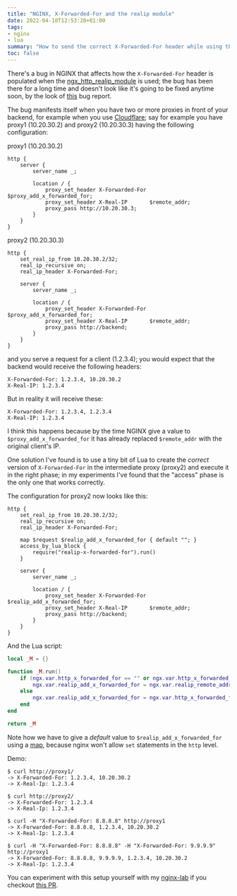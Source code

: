 ```yaml
---
title: "NGINX, X-Forwarded-For and the realip module"
date: 2022-04-10T12:53:20+01:00
tags:
- nginx
- lua
summary: "How to send the correct X-Forwarded-For header while using the realip module"
toc: false
---
```


There's a bug in NGINX that affects how the `X-Forwarded-For` header is populated when the
[ngx_http_realip_module](http://nginx.org/en/docs/http/ngx_http_realip_module.html) is used;
the bug has been there for a long time and doesn't look like it's going to be fixed
anytime soon, by the look of [this](https://trac.nginx.org/nginx/ticket/2127) bug report.

The bug manifests itself when you have two or more proxies in front of your backend, for example
when you use [Cloudflare](https://www.cloudflare.com/); say for example you have proxy1
(10.20.30.2) and proxy2 (10.20.30.3) having the following configuration:

proxy1 (10.20.30.2)

```nginx
http {
    server {
        server_name _;

        location / {
            proxy_set_header X-Forwarded-For $proxy_add_x_forwarded_for;
            proxy_set_header X-Real-IP       $remote_addr;
            proxy_pass http://10.20.30.3;
        }
    }
}
```

proxy2 (10.20.30.3)

```nginx
http {
    set_real_ip_from 10.20.30.2/32;
    real_ip_recursive on;
    real_ip_header X-Forwarded-For;

    server {
        server_name _;

        location / {
            proxy_set_header X-Forwarded-For $proxy_add_x_forwarded_for;
            proxy_set_header X-Real-IP       $remote_addr;
            proxy_pass http://backend;
        }
    }
}
```

and you serve a request for a client (1.2.3.4); you would expect that the backend would receive
the following headers:

```
X-Forwarded-For: 1.2.3.4, 10.20.30.2
X-Real-IP: 1.2.3.4
```

But in reality it will receive these:

```
X-Forwarded-For: 1.2.3.4, 1.2.3.4
X-Real-IP: 1.2.3.4
```

I think this happens because by the time NGINX give a value to `$proxy_add_x_forwarded_for` it
has already replaced `$remote_addr` with the original client's IP.

One solution I've found is to use a tiny bit of Lua to create the _correct_ version of
`X-Forwarded-For` in the intermediate proxy (proxy2) and execute it in the right phase; in my
experiments I've found that the "access" phase is the only one that works correctly.

The configuration for proxy2 now looks like this:

```nginx
http {
    set_real_ip_from 10.20.30.2/32;
    real_ip_recursive on;
    real_ip_header X-Forwarded-For;

    map $request $realip_add_x_forwarded_for { default ""; }
    access_by_lua_block {
        require("realip-x-forwarded-for").run()
    }

    server {
        server_name _;

        location / {
            proxy_set_header X-Forwarded-For $realip_add_x_forwarded_for;
            proxy_set_header X-Real-IP       $remote_addr;
            proxy_pass http://backend;
        }
    }
}
```

And the Lua script:

```lua
local _M = {}

function _M.run()
    if (ngx.var.http_x_forwarded_for == "" or ngx.var.http_x_forwarded_for == nil) then
        ngx.var.realip_add_x_forwarded_for = ngx.var.realip_remote_addr
    else
        ngx.var.realip_add_x_forwarded_for = ngx.var.http_x_forwarded_for .. ", " .. ngx.var.realip_remote_addr
    end
end

return _M
```

Note how we have to give a _default_ value to `$realip_add_x_forwarded_for` using a
[map](http://nginx.org/en/docs/http/ngx_http_map_module.html), because nginx won't allow `set`
statements in the `http` level.

Demo:

```
$ curl http://proxy1/
-> X-Forwarded-For: 1.2.3.4, 10.20.30.2
-> X-Real-Ip: 1.2.3.4

$ curl http://proxy2/
-> X-Forwarded-For: 1.2.3.4
-> X-Real-Ip: 1.2.3.4

$ curl -H "X-Forwarded-For: 8.8.8.8" http://proxy1
-> X-Forwarded-For: 8.8.8.8, 1.2.3.4, 10.20.30.2
-> X-Real-Ip: 1.2.3.4

$ curl -H "X-Forwarded-For: 8.8.8.8" -H "X-Forwarded-For: 9.9.9.9" http://proxy1
-> X-Forwarded-For: 8.8.8.8, 9.9.9.9, 1.2.3.4, 10.20.30.2
-> X-Real-Ip: 1.2.3.4
```

You can experiment with this setup yourself with my [nginx-lab](https://github.com/piger/nginx-lab)
if you checkout [this PR](https://github.com/piger/nginx-lab/pull/1/files).
